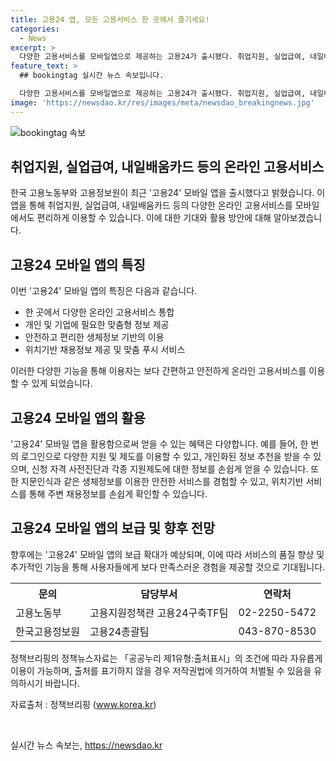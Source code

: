 ```yaml
---
title: 고용24 앱, 모든 고용서비스 한 곳에서 즐기세요!
categories:
  - News
excerpt: >
  다양한 고용서비스를 모바일앱으로 제공하는 고용24가 출시됐다. 취업지원, 실업급여, 내일배움카드 등의 서비스를 한 곳에서 이용 가능하며, 생체정보 인식 등으로 안전하고 편리하게 이용할 수 있다. 지원자격 사전진단과 맞춤형 정보 제공으로 사용자 편의를 높였으며, 위치기반 서비스로 주변 채용정보도 얻을 수 있고, 지속적인 개선을 약속했다. (150자)
feature_text: >
  ## bookingtag 실시간 뉴스 속보입니다.

  다양한 고용서비스를 모바일앱으로 제공하는 고용24가 출시됐다. 취업지원, 실업급여, 내일배움카드 등의 서비스를 한 곳에서 이용 가능하며, 생체정보 인식 등으로 안전하고 편리하게 이용할 수 있다. 지원자격 사전진단과 맞춤형 정보 제공으로 사용자 편의를 높였으며, 위치기반 서비스로 주변 채용정보도 얻을 수 있고, 지속적인 개선을 약속했다. (150자)
image: 'https://newsdao.kr/res/images/meta/newsdao_breakingnews.jpg'
---
```


<p><img src="https://newsdao.kr/res/images/meta/newsdao_breakingnews.jpg" alt="bookingtag 속보" /></p>

<h2 data-ke-size="size26">취업지원, 실업급여, 내일배움카드 등의 온라인 고용서비스</h2>

<p data-ke-size="size16">한국 고용노동부와 고용정보원이 최근 '고용24' 모바일 앱을 출시했다고 밝혔습니다. 이 앱을 통해 취업지원, 실업급여, 내일배움카드 등의 다양한 온라인 고용서비스를 모바일에서도 편리하게 이용할 수 있습니다. 이에 대한 기대와 활용 방안에 대해 알아보겠습니다. </p>

<h2 data-ke-size="size26">고용24 모바일 앱의 특징</h2>

<p data-ke-size="size16">이번 '고용24' 모바일 앱의 특징은 다음과 같습니다.</p>

<ul>
<li>한 곳에서 다양한 온라인 고용서비스 통합</li>
<li>개인 및 기업에 필요한 맞춤형 정보 제공</li>
<li>안전하고 편리한 생체정보 기반의 이용</li>
<li>위치기반 채용정보 제공 및 맞춤 푸시 서비스</li>
</ul>

<p data-ke-size="size16">이러한 다양한 기능을 통해 이용자는 보다 간편하고 안전하게 온라인 고용서비스를 이용할 수 있게 되었습니다.</p>

<h2 data-ke-size="size26">고용24 모바일 앱의 활용</h2>

<p data-ke-size="size16"> '고용24' 모바일 앱을 활용함으로써 얻을 수 있는 혜택은 다양합니다. 예를 들어, 한 번의 로그인으로 다양한 지원 및 제도를 이용할 수 있고, 개인화된 정보 추천을 받을 수 있으며, 신청 자격 사전진단과 각종 지원제도에 대한 정보를 손쉽게 얻을 수 있습니다. 또한 지문인식과 같은 생체정보를 이용한 안전한 서비스를 경험할 수 있고, 위치기반 서비스를 통해 주변 채용정보를 손쉽게 확인할 수 있습니다.</p>

<h2 data-ke-size="size26">고용24 모바일 앱의 보급 및 향후 전망</h2>

<p data-ke-size="size16">향후에는 '고용24' 모바일 앱의 보급 확대가 예상되며, 이에 따라 서비스의 품질 향상 및 추가적인 기능을 통해 사용자들에게 보다 만족스러운 경험을 제공할 것으로 기대됩니다.</p>

<table>
  <tr>
    <th>문의</th>
    <th>담당부서</th>
    <th>연락처</th>
  </tr>
  <tr>
    <td>고용노동부</td>
    <td>고용지원정책관 고용24구축TF팀</td>
    <td>02-2250-5472</td>
  </tr>
  <tr>
    <td>한국고용정보원</td>
    <td>고용24총괄팀</td>
    <td>043-870-8530</td>
  </tr>
</table>

<p data-ke-size="size16">정책브리핑의 정책뉴스자료는 「공공누리 제1유형:출처표시」의 조건에 따라 자유롭게 이용이 가능하며, 출처를 표기하지 않을 경우 저작권법에 의거하여 처벌될 수 있음을 유의하시기 바랍니다. </p>

<p data-ke-size="size16">자료출처 : 정책브리핑 (<a href="http://www.korea.kr">www.korea.kr</a>)</p>

<p data-ke-size="size16">&nbsp;</p>
실시간 뉴스 속보는, <a href="https://newsdao.kr" rel="dofollow">https://newsdao.kr</a>


